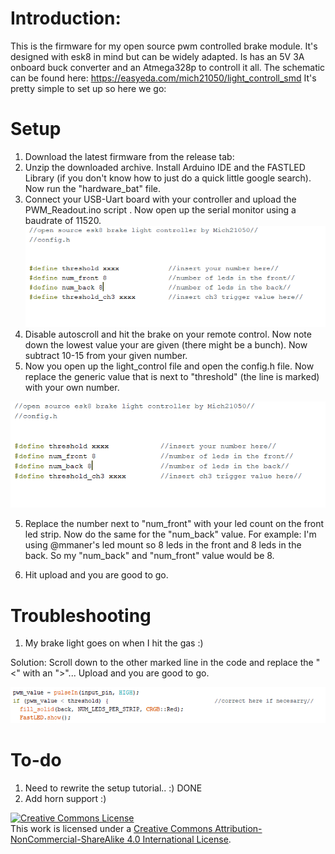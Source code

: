 # Introduction:
This is the firmware for my open source pwm controlled brake module. It's designed with esk8 in mind but can be widely adapted.
Is has an 5V 3A onboard buck converter and an Atmega328p to controll it all. 
The schematic can be found here:  https://easyeda.com/mich21050/light_controll_smd
It's pretty simple to set up so here we go:

# Setup
1) Download the latest firmware from the release tab: 
2) Unzip the downloaded archive. Install Arduino IDE and the FASTLED Library (if you don't know how to just do a quick little google search). Now run the "hardware_bat" file.
3) Connect your USB-Uart board with your controller and upload the PWM_Readout.ino script . Now open up the serial monitor using a baudrate of 11520.
![Screenshot_1](https://github.com/Mich21050/Brake_Lights/blob/master/Pictures/Screenshot_1.png)
4) Disable autoscroll and hit the brake on your remote control. Now note down the lowest value your are given (there might be a bunch). Now subtract 10-15 from your given number.
5) Now you open up the light_control file and open the config.h file.  Now replace the generic value that is next to "threshold" (the line is marked) with your own number.

![3pic](https://github.com/Mich21050/Brake_Lights/blob/master/Pictures/3pic.png)

5) Replace the number next to "num_front" with your led count on the front led strip. Now do the same for the "num_back" value. For example: I'm using @mmaner's led mount so 8 leds in the front and 8 leds in the back. So my "num_back" and "num_front" value would be 8.

6) Hit upload and you are good to go.


# Troubleshooting
1) My brake light goes on when I hit the gas :)

Solution: Scroll down to the other marked line in the code and replace the "<" with an ">"... Upload and you are good to go. 

![2png](https://github.com/Mich21050/Brake_Lights/blob/master/Pictures/2.png)



# To-do
1) Need to rewrite the setup tutorial.. :) DONE
2) Add horn support :)





<a rel="license" href="http://creativecommons.org/licenses/by-nc-sa/4.0/"><img alt="Creative Commons License" style="border-width:0" src="https://i.creativecommons.org/l/by-nc-sa/4.0/88x31.png" /></a><br />This work is licensed under a <a rel="license" href="http://creativecommons.org/licenses/by-nc-sa/4.0/">Creative Commons Attribution-NonCommercial-ShareAlike 4.0 International License</a>.
